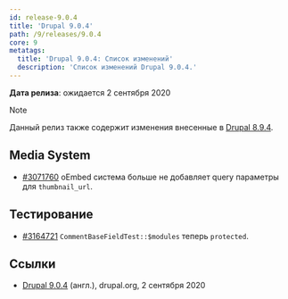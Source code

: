 ```yaml
---
id: release-9.0.4
title: 'Drupal 9.0.4'
path: /9/releases/9.0.4
core: 9
metatags:
  title: 'Drupal 9.0.4: Список изменений'
  description: 'Список изменений Drupal 9.0.4.'
---
```


**Дата релиза**: ожидается 2 сентября 2020

> [!NOTE]
> Данный релиз также содержит изменения внесенные в [Drupal 8.9.4](../../8/releases/release-8.9.4.md).

## Media System

- [#3071760](https://www.drupal.org/project/drupal/issues/3071760) oEmbed система больше не добавляет query параметры для `thumbnail_url`.

## Тестирование

- [#3164721](https://www.drupal.org/project/drupal/issues/3164721) `CommentBaseFieldTest::$modules` теперь `protected`.

## Ссылки

- [Drupal 9.0.4](https://www.drupal.org/project/drupal/releases/9.0.4) (англ.), drupal.org, 2 сентября 2020